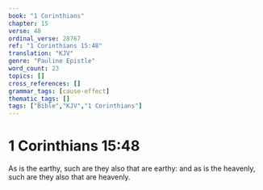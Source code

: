 ```yaml
---
book: "1 Corinthians"
chapter: 15
verse: 48
ordinal_verse: 28767
ref: "1 Corinthians 15:48"
translation: "KJV"
genre: "Pauline Epistle"
word_count: 23
topics: []
cross_references: []
grammar_tags: [cause-effect]
thematic_tags: []
tags: ["Bible","KJV","1 Corinthians"]
---
```


# 1 Corinthians 15:48

As is the earthy, such are they also that are earthy: and as is the heavenly, such are they also that are heavenly.

